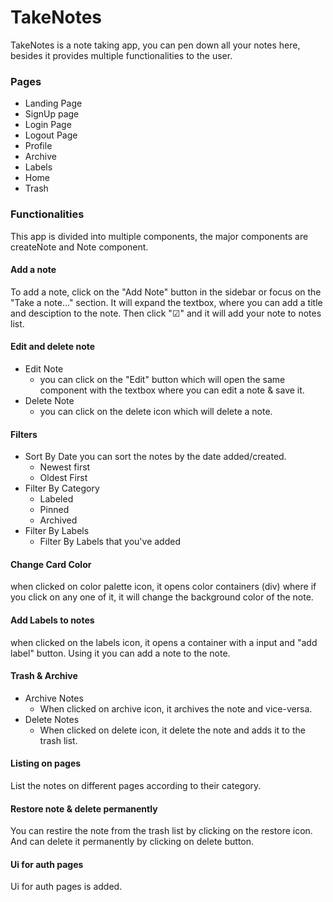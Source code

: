# TakeNotes
TakeNotes is a note taking app, you can pen down all your notes here, besides it provides multiple functionalities to the user.

### Pages
* Landing Page
* SignUp page
* Login Page
* Logout Page
* Profile
* Archive
* Labels
* Home
* Trash

### Functionalities

This app is divided into multiple components, the major components are createNote and Note component.

#### Add a note
To add a note, click on the "Add Note" button in the sidebar or focus on the "Take a note..." section. It will expand the textbox, where you can add a title and desciption to the note.
Then click "☑" and it will add your note to notes list.

#### Edit and delete note
* Edit Note
    - you can click on the "Edit" button which will open the same component with the textbox where you can edit a note & save it.
* Delete Note
    - you can click on the delete icon which will delete a note.
 
#### Filters
* Sort By Date
  you can sort the notes by the date added/created.
    - Newest first
    - Oldest First
* Filter By Category
    - Labeled
    - Pinned
    - Archived
* Filter By Labels
    - Filter By Labels that you've added

#### Change Card Color
when clicked on color palette icon, it opens color containers (div) where if you click on any one of it, it will change the background color of the note.

#### Add Labels to notes
when clicked on the labels icon, it opens a container with a input and "add label" button. Using it you can add a note to the note.

#### Trash & Archive
* Archive Notes
    - When clicked on archive icon, it archives the note and vice-versa.
* Delete Notes
    - When clicked on delete icon, it delete the note and adds it to the trash list.

#### Listing on pages
List the notes on different pages according to their category.

#### Restore note & delete permanently
You can restire the note from the trash list by clicking on the restore icon. And can delete it permanently by clicking on delete button.

#### Ui for auth pages
Ui for auth pages is added.
